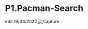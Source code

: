 # P1.Pacman-Search
edit 19/04/2022
![Capture](https://user-images.githubusercontent.com/101044767/163947291-0c130dd0-a0b4-4148-b31e-03a2065c52c8.PNG)
